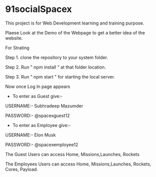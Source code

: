 # 91socialSpacex
This project is for Web Development learning and training purpose.

Plaese Look at the Demo of the Webpage to get a better idea of the website.

For Strating

Step 1. clone the repository to your system folder.

Step 2. Run " npm install " at that folder location.

Step 3. Run " npm start " for starting the local server.

Now once Log In page appears 

* To enter as Guest give:- 

USERNAME:- Subhradeep Mazumder

PASSWORD:- @spacexguest12

* To enter as Employee give:- 

USERNAME:- Elon Musk

PASSWORD:- @spacexemployee12

The Guest Users can access Home, Missions,Launches, Rockets 

The Employees Users can access Home, Missions,Launches, Rockets, Cores, Payload.
